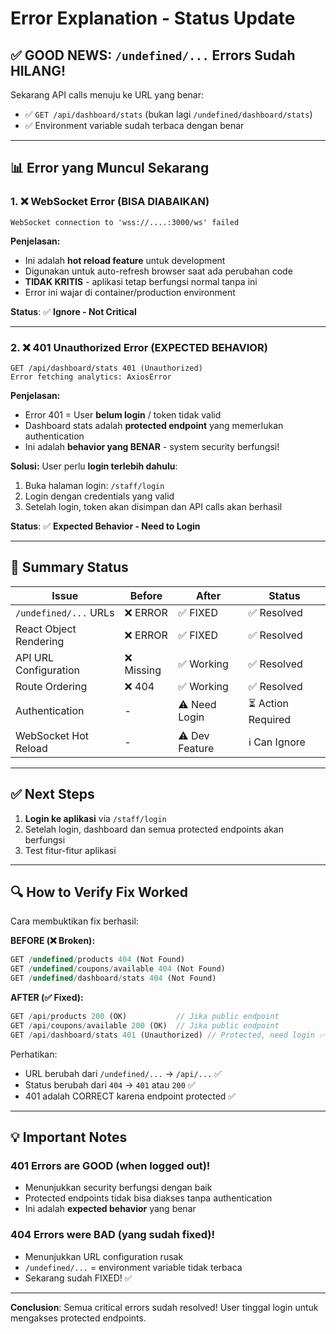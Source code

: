 # Error Explanation - Status Update

## ✅ GOOD NEWS: `/undefined/...` Errors Sudah HILANG!

Sekarang API calls menuju ke URL yang benar:
- ✅ `GET /api/dashboard/stats` (bukan lagi `/undefined/dashboard/stats`)
- ✅ Environment variable sudah terbaca dengan benar

---

## 📊 Error yang Muncul Sekarang

### 1. ❌ WebSocket Error (BISA DIABAIKAN)
```
WebSocket connection to 'wss://....:3000/ws' failed
```

**Penjelasan:**
- Ini adalah **hot reload feature** untuk development
- Digunakan untuk auto-refresh browser saat ada perubahan code
- **TIDAK KRITIS** - aplikasi tetap berfungsi normal tanpa ini
- Error ini wajar di container/production environment

**Status**: ✅ **Ignore - Not Critical**

---

### 2. ❌ 401 Unauthorized Error (EXPECTED BEHAVIOR)
```
GET /api/dashboard/stats 401 (Unauthorized)
Error fetching analytics: AxiosError
```

**Penjelasan:**
- Error 401 = User **belum login** / token tidak valid
- Dashboard stats adalah **protected endpoint** yang memerlukan authentication
- Ini adalah **behavior yang BENAR** - system security berfungsi!

**Solusi:**
User perlu **login terlebih dahulu**:
1. Buka halaman login: `/staff/login`
2. Login dengan credentials yang valid
3. Setelah login, token akan disimpan dan API calls akan berhasil

**Status**: ✅ **Expected Behavior - Need to Login**

---

## 🎯 Summary Status

| Issue | Before | After | Status |
|-------|--------|-------|--------|
| `/undefined/...` URLs | ❌ ERROR | ✅ FIXED | ✅ Resolved |
| React Object Rendering | ❌ ERROR | ✅ FIXED | ✅ Resolved |
| API URL Configuration | ❌ Missing | ✅ Working | ✅ Resolved |
| Route Ordering | ❌ 404 | ✅ Working | ✅ Resolved |
| Authentication | - | ⚠️ Need Login | ⏳ Action Required |
| WebSocket Hot Reload | - | ⚠️ Dev Feature | ℹ️ Can Ignore |

---

## ✅ Next Steps

1. **Login ke aplikasi** via `/staff/login`
2. Setelah login, dashboard dan semua protected endpoints akan berfungsi
3. Test fitur-fitur aplikasi

---

## 🔍 How to Verify Fix Worked

Cara membuktikan fix berhasil:

**BEFORE (❌ Broken):**
```javascript
GET /undefined/products 404 (Not Found)
GET /undefined/coupons/available 404 (Not Found)
GET /undefined/dashboard/stats 404 (Not Found)
```

**AFTER (✅ Fixed):**
```javascript
GET /api/products 200 (OK)           // Jika public endpoint
GET /api/coupons/available 200 (OK)  // Jika public endpoint
GET /api/dashboard/stats 401 (Unauthorized) // Protected, need login ✅
```

Perhatikan:
- URL berubah dari `/undefined/...` → `/api/...` ✅
- Status berubah dari `404` → `401` atau `200` ✅
- 401 adalah CORRECT karena endpoint protected ✅

---

## 💡 Important Notes

### 401 Errors are GOOD (when logged out)!
- Menunjukkan security berfungsi dengan baik
- Protected endpoints tidak bisa diakses tanpa authentication
- Ini adalah **expected behavior** yang benar

### 404 Errors were BAD (yang sudah fixed)!
- Menunjukkan URL configuration rusak
- `/undefined/...` = environment variable tidak terbaca
- Sekarang sudah FIXED! ✅

---

**Conclusion**: Semua critical errors sudah resolved! User tinggal login untuk mengakses protected endpoints.
